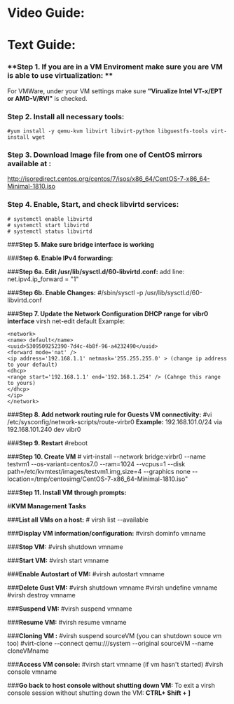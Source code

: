 # Video Guide:



# Text Guide:

### **Step 1. If you are in a VM Enviroment make sure you are VM is able to use virtualization: **
For VMWare, under your VM settings make sure **"Virualize Intel VT-x/EPT or AMD-V/RVI"** is checked.


### **Step 2. Install all necessary tools:**
	#yum install -y qemu-kvm libvirt libvirt-python libguestfs-tools virt-install wget

### **Step 3. Download Image file from one of CentOS mirrors available at :**
http://isoredirect.centos.org/centos/7/isos/x86_64/CentOS-7-x86_64-Minimal-1810.iso

### **Step 4. Enable, Start, and check libvirtd services:**

	# systemctl enable libvirtd
	# systemctl start libvirtd
	# systemctl status libvirtd

###**Step 5. Make sure bridge interface is working**

###**Step 6. Enable IPv4 forwarding:**

###**Step 6a. Edit /usr/lib/sysctl.d/60-libvirtd.conf:**
add line:  net.ipv4.ip_forward = "1"

###**Step 6b. Enable Changes:**
	#/sbin/sysctl -p /usr/lib/sysctl.d/60-libvirtd.conf

###**Step 7. Update the Network Configuration DHCP range for vibr0 interface**
virsh net-edit default
Example:

    <network>
    <name> default</name>
    <uuid>5309509252390-7d4c-4b8f-96-a4232490</uuid>
    <forward mode='nat' />
    <ip address='192.168.1.1' netmask='255.255.255.0' > (change ip address to your default)
    <dhcp>
    <range start='192.168.1.1' end='192.168.1.254' /> (Cahnge this range to yours)
    </dhcp>
    </ip>
    </network>


###**Step 8. Add network routing rule for Guests VM connectivity:**
	#vi /etc/sysconfig/network-scripts/route-virbr0
**Example:**
192.168.101.0/24 via 192.168.101.240 dev vibr0

###**Step 9. Restart**
	#reboot

###**Step 10. Create VM**
	# virt-install --network bridge:virbr0 --name testvm1 --os-variant=centos7.0 --ram=1024 --vcpus=1 --disk path=/etc/kvmtest/images/testvm1.img,size=4 --graphics none --location=/tmp/centosimg/CentOS-7-x86_64-Minimal-1810.iso"

###**Step 11. Install VM through prompts:**

#**KVM Management Tasks**

###**List all VMs on a host:**
	# virsh list --available

###**Display VM information/configuration:**
	#virsh dominfo vmname

###**Stop VM:**
	#virsh shutdown vmname

###**Start VM:**
	#virsh start vmname

###**Enable Autostart of VM:**
	#virsh autostart vmname

###**Delete Gust VM:**
	#virsh shutdown vmname
	#virsh undefine vmname
	#virsh destroy vmname

###**Suspend VM:**
	#virsh suspend vmname

###**Resume VM:**
	#virsh resume vmname

###**Cloning VM :**
	#virsh suspend sourceVM (you can shutdown souce vm too)
	#virt-clone --connect qemu:///system --original sourceVM --name cloneVMname

###**Access VM console:**
	#virsh start vmname (if vm hasn't started)
	#virsh console vmname

###**Go back to host console without shutting down VM:**
To exit a virsh console session without shutting down the VM: **CTRL+ Shift + ]**
